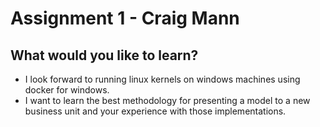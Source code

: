 # Assignment 1 - Craig Mann


## What would you like to learn?

- I look forward to running linux kernels on windows machines using docker for windows.
- I want to learn the best methodology for presenting a model to a new business unit and your experience with those implementations.
